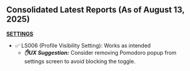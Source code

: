 ## Consolidated Latest Reports (As of August 13, 2025)
[**SETTINGS**](./settings/aug-13-25.md)
- ✅ LS006 (Profile Visibility Setting): Works as intended
    - ***✋UX Suggestion:*** Consider removing Pomodoro popup from settings screen to avoid blocking the toggle.